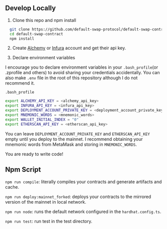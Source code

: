 ## Develop Locally

1. Clone this repo and npm install

```bash
  git clone https://github.com/default-swap-protocol/default-swap-contract
  cd default-swap-contract
  npm install
```

2. Create [Alchemy](https://www.alchemy.com/) or [Infura](https://infura.io/) account and get their api key.

3. Declare environment variables

I encourage you to declare environment variables in your `.bash_profile`(or .zprofile and others) to avoid sharing your credentials accidentally. You can also make `.env` file in the root of this repository although I do not recommend it.

`.bash_profile`
```bash
export ALCHEMY_API_KEY = <alchemy_api_key>
export INFURA_API_KEY = <infura_api_key>
export DEPLOYMENT_ACCOUNT_PRIVATE_KEY = <deployment_account_private_key>
export MNEMONIC_WORDS = <mnemonic_words>
export WALLET_INITIAL_INDEX = "0"
export ETHERSCAN_API_KEY = <etherscan_api_key>
```

You can leave `DEPLOYMENT_ACCOUNT_PRIVATE_KEY` and `ETHERSCAN_API_KEY` empty until you deploy to the mainnet.
I recommend obtaining your mnemonic words from MetaMask and storing in `MNEMONIC_WORDS`.

You are ready to write code!

## Npm Script

`npm run compile`: literally compiles your contracts and generate artifacts and cache.

`npm run deploy:mainnet_forked`: deploys your contracts to the mirrored version of the mainnet in local network.

`npm run node`: runs the default network configured in the `hardhat.config.ts`.

`npm run test`: run test in the test directory.
